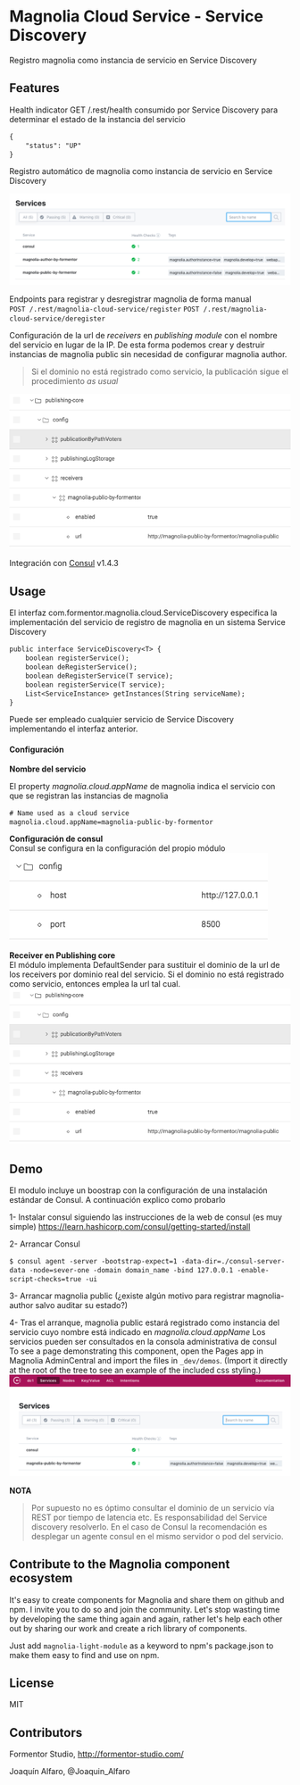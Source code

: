 # Magnolia Cloud Service - Service Discovery

Registro magnolia como instancia de servicio en Service Discovery 

## Features
Health indicator GET /.rest/health consumido por Service Discovery para determinar el estado de la instancia del servicio  

~~~~
{
    "status": "UP"
}
~~~~
Registro automático de magnolia como instancia de servicio en Service Discovery  

![Servicios en Consul](_dev/consul-services.png)

Endpoints para registrar y desregistrar magnolia de forma manual  
`POST /.rest/magnolia-cloud-service/register`
`POST /.rest/magnolia-cloud-service/deregister`

Configuración de la url de *receivers* en *publishing module* con el nombre del servicio en lugar de la IP. De esta forma podemos crear y destruir instancias de magnolia public sin necesidad de configurar magnolia author.
> Si el dominio no está registrado como servicio, la publicación sigue el procedimiento *as usual*  

![Ejemplo de configuración](_dev/publishing-core-receivers.png)

Integración con [Consul](https://www.consul.io/ "Consul") v1.4.3

## Usage
El interfaz com.formentor.magnolia.cloud.ServiceDiscovery especifica la implementación del servicio de registro de magnolia en un sistema Service Discovery  

~~~~
public interface ServiceDiscovery<T> {
    boolean registerService();
    boolean deRegisterService();
    boolean deRegisterService(T service);
    boolean registerService(T service);
    List<ServiceInstance> getInstances(String serviceName);
}
~~~~
Puede ser empleado cualquier servicio de Service Discovery implementando el interfaz anterior.

#### Configuración  
**Nombre del servicio**  

El property *magnolia.cloud.appName* de magnolia indica el servicio con que se registran las instancias de magnolia   

~~~~
# Name used as a cloud service
magnolia.cloud.appName=magnolia-public-by-formentor
~~~~

**Configuración de consul**  
Consul se configura en la configuración del propio módulo  
![Configuración consul](_dev/consul-config.png)
 
**Receiver en Publishing core**  
El módulo implementa DefaultSender para sustituir el dominio de la url de los receivers por dominio real del servicio.
Si el dominio no está registrado como servicio, entonces emplea la url tal cual.
![Ejemplo de configuración](_dev/publishing-core-receivers.png)

## Demo
El modulo incluye un boostrap con la configuración de una instalación estándar de Consul. A continuación explico como probarlo  

1- Instalar consul siguiendo las instrucciones de la web de consul (es muy simple) https://learn.hashicorp.com/consul/getting-started/install

2- Arrancar Consul
~~~~
$ consul agent -server -bootstrap-expect=1 -data-dir=./consul-server-data -node=sever-one -domain domain_name -bind 127.0.0.1 -enable-script-checks=true -ui
~~~~

3- Arrancar magnolia public (¿existe algún motivo para registrar magnolia-author salvo auditar su estado?)

4- Tras el arranque, magnolia public estará registrado como instancia del servicio cuyo nombre está indicado en *magnolia.cloud.appName*
Los servicios pueden ser consultados en la consola administrativa de consul  
To see a page demonstrating this component, open the Pages app in Magnolia AdminCentral and import the files in `_dev/demos`. (Import it directly at the root of the tree to see an example of the included css styling.)
![Servicios en Consul](_dev/consul-ui.png)

**NOTA**
>Por supuesto no es óptimo consultar el dominio de un servicio vía REST por tiempo de latencia etc. Es responsabilidad
del Service discovery resolverlo. En el caso de Consul la recomendación es desplegar un agente consul en el mismo servidor o pod del servicio.

## Contribute to the Magnolia component ecosystem
It's easy to create components for Magnolia and share them on github and npm. I invite you to do so and join the community. Let's stop wasting time by developing the same thing again and again, rather let's help each other out by sharing our work and create a rich library of components.

Just add `magnolia-light-module` as a keyword to npm's package.json to make them easy to find and use on npm.

## License

MIT

## Contributors

Formentor Studio, http://formentor-studio.com/

Joaquín Alfaro, @Joaquin_Alfaro